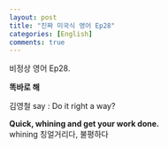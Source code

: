 ```yaml
---
layout: post
title: "진짜 미국식 영어 Ep28"
categories: [English]
comments: true
---
```


비정상 영어 Ep28.

<b>똑바로 해</b>

김영철 say : Do it right a way?

<b>Quick, whining and get your work done.</b> <br>
whining 칭얼거리다, 불평하다 
